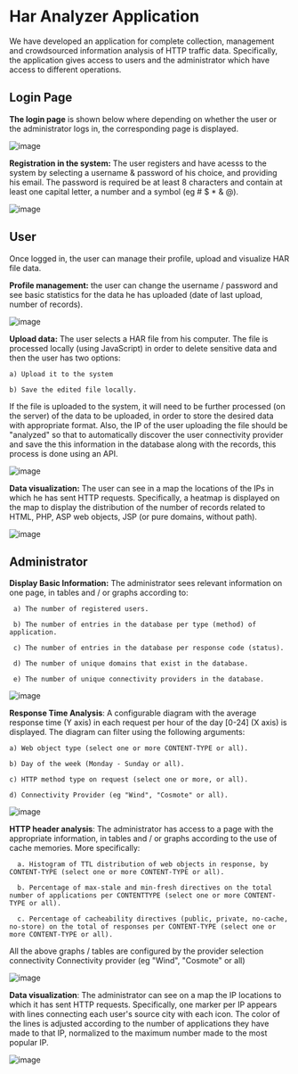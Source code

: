 # Ηar Αnalyzer Application

We have developed an application for complete collection, management and crowdsourced information analysis of HTTP traffic data. Specifically, the application gives access to users and the administrator which have access to different operations.

## Login Page

**The login page** is shown below where depending on whether the user or the administrator logs in, the corresponding page is displayed.

![image](https://user-images.githubusercontent.com/60574307/115163506-1e6cc600-a0b2-11eb-97d0-8808ea97b478.png)


**Registration in the system:** The user registers and have acesss to the system by selecting a username & password of his choice, and providing his email. The password is required be at least 8 characters and contain at least one capital letter, a number and a symbol (eg # $ * & @).

![image](https://user-images.githubusercontent.com/60574307/115163730-693b0d80-a0b3-11eb-8ee5-b4842be627bb.png)


## User

Once logged in, the user can manage their profile, upload and visualize HAR file data.


**Profile management:**
the user can change the username / password and see basic statistics for the data he has uploaded (date of last upload, number of records).

![image](https://user-images.githubusercontent.com/60574307/115398099-778e4400-a1ef-11eb-9272-c3b6a8c1ac32.png)


**Upload data:**
  The user selects a HAR file from his computer. The file is processed locally (using JavaScript) in order to delete sensitive data and then the user has two options: 
  
    a) Upload it to the system

    b) Save the edited file locally.
  
  If the file is uploaded to the system, it will need to be further processed (on the server) of the data to be uploaded, in order to store the desired data with appropriate       format. Also, the IP of the user uploading the file should be "analyzed" so that to automatically discover the user connectivity provider and save the this information in the   database along with the records, this process is done using an API.

![image](https://user-images.githubusercontent.com/60574307/115398534-ec617e00-a1ef-11eb-87d9-2ebb05945f1a.png)


**Data visualization:** The user can see in a map the locations of the IPs in which he has sent HTTP requests. Specifically, a heatmap is displayed on the map to display the distribution of the number of records related to HTML, PHP, ASP web objects, JSP (or pure domains, without path).

![image](https://user-images.githubusercontent.com/60574307/115399911-56c6ee00-a1f1-11eb-8101-1a3c240e8d14.png)

## Administrator

**Display Basic Information:**
 The administrator sees relevant information on one page, in tables and / or graphs according to:

     a) The number of registered users.

     b) The number of entries in the database per type (method) of application.

     c) The number of entries in the database per response code (status).

     d) The number of unique domains that exist in the database.

     e) The number of unique connectivity providers in the database.

![image](https://user-images.githubusercontent.com/60574307/115401281-e6b96780-a1f2-11eb-80b1-8360608792b3.png)


**Response Time Analysis**:
  A configurable diagram with the average response time (Y axis) in each request per hour of the day [0-24] (X axis) is displayed. The diagram can filter using the following     arguments:
  
    a) Web object type (select one or more CONTENT-TYPE or all).
    
    b) Day of the week (Monday - Sunday or all).
    
    c) HTTP method type on request (select one or more, or all).
    
    d) Connectivity Provider (eg "Wind", "Cosmote" or all).
    
 ![image](https://user-images.githubusercontent.com/60574307/115402809-71e72d00-a1f4-11eb-93a5-0c08f252b904.png)


**HTTP header analysis**: The administrator has access to a page with the appropriate information, in tables and / or graphs according to the use of cache memories. More specifically:

      a. Histogram of TTL distribution of web objects in response, by CONTENT-TYPE (select one or more CONTENT-TYPE or all).
      
      b. Percentage of max-stale and min-fresh directives on the total number of applications per CONTENTTYPE (select one or more CONTENT-TYPE or all).
      
      c. Percentage of cacheability directives (public, private, no-cache, no-store) on the total of responses per CONTENT-TYPE (select one or more CONTENT-TYPE or all).
      
All the above graphs / tables are configured by the provider selection connectivity Connectivity provider (eg "Wind", "Cosmote" or all)

![image](https://user-images.githubusercontent.com/60574307/115404337-ea022280-a1f5-11eb-9e65-493e3af50a98.png)

**Data visualization**: The administrator can see on a map the IP locations to which it has sent HTTP requests. Specifically, one marker per IP appears with lines connecting each user's source city with each icon. The color of the lines is adjusted according to the number of applications they have made to that IP, normalized to the maximum number made to the most popular IP.

![image](https://user-images.githubusercontent.com/60574307/115405011-84fafc80-a1f6-11eb-805b-a431a9877334.png)



